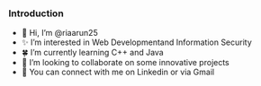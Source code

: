 ### Introduction
- 👋 Hi, I’m @riaarun25
- ✨ I’m interested in Web Developmentand Information Security
- 🍀 I’m currently learning C++ and Java
- 🔮 I’m looking to collaborate on some innovative projects
- 📧 You can connect with me on Linkedin or via Gmail 

#
